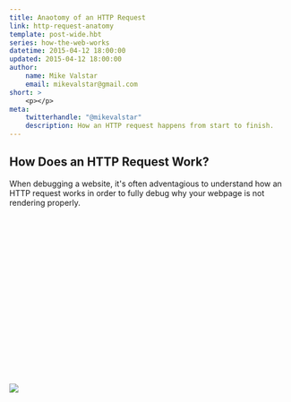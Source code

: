 ```yaml
---
title: Anaotomy of an HTTP Request
link: http-request-anatomy
template: post-wide.hbt
series: how-the-web-works
datetime: 2015-04-12 18:00:00
updated: 2015-04-12 18:00:00
author: 
    name: Mike Valstar
    email: mikevalstar@gmail.com
short: >
    <p></p>
meta:
    twitterhandle: "@mikevalstar"
    description: How an HTTP request happens from start to finish.
---
```


<section id="scroll-description" class="thin">

<h2>How Does an HTTP Request Work?</h2>

When debugging a website, it's often adventagious to understand how an HTTP request works in order to fully debug why your webpage is not rendering properly.

</section>

<section class="DNS">
    <div class="spacer s3"></div>
    <div id="trigger1" class="spacer s0"></div>
    <div id="pin1">
        <img src="/img/chrome-image.jpg" />
    </div>
    <div class="spacer s8"></div>
</section>

<script src="//cdnjs.cloudflare.com/ajax/libs/ScrollMagic/2.0.3/ScrollMagic.min.js"></script>
<script src="//cdnjs.cloudflare.com/ajax/libs/ScrollMagic/2.0.3/plugins/debug.addIndicators.min.js"></script>

<script>
    var controller = new ScrollMagic.Controller();

	$(function () { // wait for document ready
		// build scene
		var scene = new ScrollMagic.Scene({triggerElement: "#trigger1", duration: 400})
                .setPin("#pin1")
                .addIndicators({name: "1 (duration: 400)"}) // add indicators (requires plugin)
                .addTo(controller);
	});
</script>

<style>

.spacer {
	text-align: center;
	min-height: 100px;
}
.spacer.s0 {
	min-height: 1px;
}
.spacer.s1 {
	min-height: 100px;
}
.spacer.s2 {
	min-height: 200px;
}
.spacer.s3 {
	min-height: 300px;
}
.spacer.s4 {
	min-height: 400px;
}
.spacer.s5 {
	min-height: 500px;
}
.spacer.s6 {
	min-height: 600px;
}
.spacer.s7 {
	min-height: 700px;
}
.spacer.s8 {
	min-height: 800px;
}
.spacer.s9 {
	min-height: 900px;
}
.spacer.s10 {
	min-height: 1000px;
}

</style>